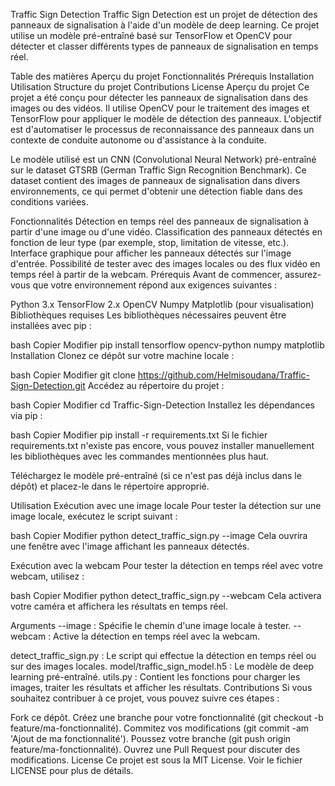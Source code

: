 Traffic Sign Detection
Traffic Sign Detection est un projet de détection des panneaux de signalisation à l'aide d'un modèle de deep learning. Ce projet utilise un modèle pré-entraîné basé sur TensorFlow et OpenCV pour détecter et classer différents types de panneaux de signalisation en temps réel.

Table des matières
Aperçu du projet
Fonctionnalités
Prérequis
Installation
Utilisation
Structure du projet
Contributions
License
Aperçu du projet
Ce projet a été conçu pour détecter les panneaux de signalisation dans des images ou des vidéos. Il utilise OpenCV pour le traitement des images et TensorFlow pour appliquer le modèle de détection des panneaux. L'objectif est d'automatiser le processus de reconnaissance des panneaux dans un contexte de conduite autonome ou d'assistance à la conduite.

Le modèle utilisé est un CNN (Convolutional Neural Network) pré-entraîné sur le dataset GTSRB (German Traffic Sign Recognition Benchmark). Ce dataset contient des images de panneaux de signalisation dans divers environnements, ce qui permet d'obtenir une détection fiable dans des conditions variées.

Fonctionnalités
Détection en temps réel des panneaux de signalisation à partir d'une image ou d'une vidéo.
Classification des panneaux détectés en fonction de leur type (par exemple, stop, limitation de vitesse, etc.).
Interface graphique pour afficher les panneaux détectés sur l'image d'entrée.
Possibilité de tester avec des images locales ou des flux vidéo en temps réel à partir de la webcam.
Prérequis
Avant de commencer, assurez-vous que votre environnement répond aux exigences suivantes :

Python 3.x
TensorFlow 2.x
OpenCV
Numpy
Matplotlib (pour visualisation)
Bibliothèques requises
Les bibliothèques nécessaires peuvent être installées avec pip :

bash
Copier
Modifier
pip install tensorflow opencv-python numpy matplotlib
Installation
Clonez ce dépôt sur votre machine locale :

bash
Copier
Modifier
git clone https://github.com/Helmisoudana/Traffic-Sign-Detection.git
Accédez au répertoire du projet :

bash
Copier
Modifier
cd Traffic-Sign-Detection
Installez les dépendances via pip :

bash
Copier
Modifier
pip install -r requirements.txt
Si le fichier requirements.txt n'existe pas encore, vous pouvez installer manuellement les bibliothèques avec les commandes mentionnées plus haut.

Téléchargez le modèle pré-entraîné (si ce n'est pas déjà inclus dans le dépôt) et placez-le dans le répertoire approprié.

Utilisation
Exécution avec une image locale
Pour tester la détection sur une image locale, exécutez le script suivant :

bash
Copier
Modifier
python detect_traffic_sign.py --image <chemin-vers-l-image>
Cela ouvrira une fenêtre avec l'image affichant les panneaux détectés.

Exécution avec la webcam
Pour tester la détection en temps réel avec votre webcam, utilisez :

bash
Copier
Modifier
python detect_traffic_sign.py --webcam
Cela activera votre caméra et affichera les résultats en temps réel.

Arguments
--image <chemin-vers-l-image> : Spécifie le chemin d'une image locale à tester.
--webcam : Active la détection en temps réel avec la webcam.

detect_traffic_sign.py : Le script qui effectue la détection en temps réel ou sur des images locales.
model/traffic_sign_model.h5 : Le modèle de deep learning pré-entraîné.
utils.py : Contient les fonctions pour charger les images, traiter les résultats et afficher les résultats.
Contributions
Si vous souhaitez contribuer à ce projet, vous pouvez suivre ces étapes :

Fork ce dépôt.
Créez une branche pour votre fonctionnalité (git checkout -b feature/ma-fonctionnalité).
Commitez vos modifications (git commit -am 'Ajout de ma fonctionnalité').
Poussez votre branche (git push origin feature/ma-fonctionnalité).
Ouvrez une Pull Request pour discuter des modifications.
License
Ce projet est sous la MIT License. Voir le fichier LICENSE pour plus de détails.

